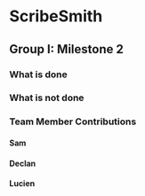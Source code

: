 # ScribeSmith

## Group I: Milestone 2

### What is done

### What is not done


### Team Member Contributions

#### Sam

#### Declan

#### Lucien
